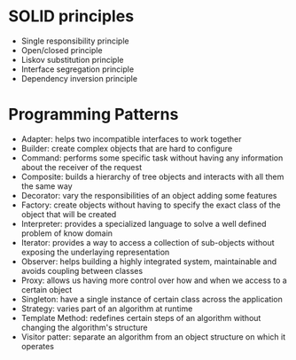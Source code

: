 # SOLID principles

* Single responsibility principle
* Open/closed principle
* Liskov substitution principle
* Interface segregation principle
* Dependency inversion principle

# Programming Patterns

* Adapter: helps two incompatible interfaces to work together
* Builder: create complex objects that are hard to configure
* Command: performs some specific task without having any information about the receiver of the request
* Composite: builds a hierarchy of tree objects and interacts with all them the same way
* Decorator: vary the responsibilities of an object adding some features
* Factory: create objects without having to specify the exact class of the object that will be created
* Interpreter: provides a specialized language to solve a well defined problem of know domain
* Iterator: provides a way to access a collection of sub-objects without exposing the underlaying representation
* Observer: helps building a highly integrated system, maintainable and avoids coupling between classes
* Proxy: allows us having more control over how and when we access to a certain object
* Singleton: have a single instance of certain class across the application
* Strategy: varies part of an algorithm at runtime
* Template Method: redefines certain steps of an algorithm without changing the algorithm's structure
* Visitor patter: separate an algorithm from an object structure on which it operates
